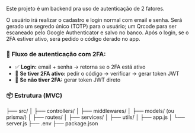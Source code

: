 Este projeto é um backend pra uso de autenticação de 2 fatores.

O usuário irá realizar o cadastro e login normal com email e senha.
Será gerado um segredo único (TOTP) para o usuário; um Qrcode para ser escaneado pelo Google Authenticator e salvo no banco.
Após o login, se o 2FA estiver ativo, será pedido o código derado no app.


### 🔑 Fluxo de autenticação com 2FA:

* ✅ **Login:** email + senha → retorna se o 2FA está ativo
* 🔐 **Se tiver 2FA ativo:** pedir o código → verificar → gerar token JWT
* 🚫 **Se não tiver 2FA:** gerar token JWT direto


### 📦 Estrutura (MVC)

├── src/
│   ├── controllers/
│   ├── middlewares/
│   ├── models/ (ou prisma/)
│   ├── routes/
│   ├── services/
│   ├── utils/
│   ├── app.js
│   └── server.js
├── .env
├── package.json
